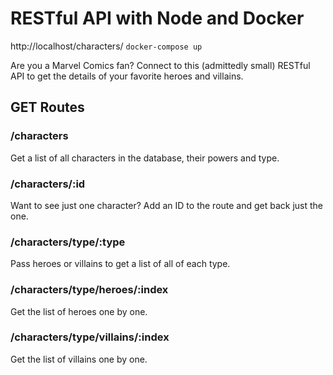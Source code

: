 # RESTful API with Node and Docker

http://localhost/characters/
`docker-compose up`

Are you a Marvel Comics fan? Connect to this (admittedly small) RESTful API to get the details of your favorite heroes and villains.

## GET Routes
### /characters
Get a list of all characters in the database, their powers and type. 

### /characters/:id
Want to see just one character? Add an ID to the route and get back just the one.

### /characters/type/:type
Pass heroes or villains to get a list of all of each type.

### /characters/type/heroes/:index
Get the list of heroes one by one.

### /characters/type/villains/:index
Get the list of villains one by one. 
